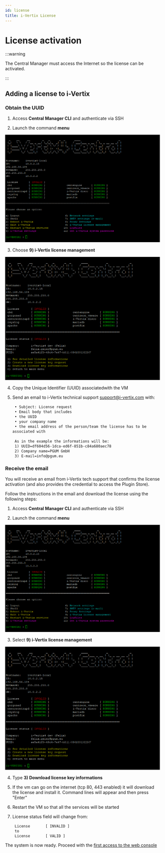 ```yaml
---
id: license
title: i-Vertix License
---
```


# License activation

:::warning

The Central Manager must access the Internet so the license can be activated.

:::

## Adding a license to i-Vertix

### Obtain the UUID

1. Access **Central Manager CLI** and authenticate via SSH

2. Launch the command **menu**

![iVertix menu](../../assets/setup-startup-central-poller/central4_menu.png)

3. Choose **9) i-Vertix license management**

![License menu](../../assets/setup-startup-central-poller/central4_license.png)

4. Copy the Unique Identifier (UUID) associatedwith the VM

5. Send an email to i-Vertix technical support support@i-vertix.com with:

        • Subject: License request
        • Email body that includes
        • the UUID
        • your company name
        • the email address of the person/team the license has to be associated with

        As in the example the informations will be:
        1) UUID=df604d56-1dca-ed6f-851b-c84a680aec78
        2) Company name=PGUM GmbH
        3) E-mail=info@pgum.eu



### Receive the email

You will receive an email from i-Vertix tech support that confirms the license activation (and also provides the credential to access the Plugin Store).

Follow the instructions in the email and download the license using the following steps:

1. Access **Central Manager CLI** and authenticate via SSH

2. Launch the command **menu**

![iVertix menu](../../assets/setup-startup-central-poller/central4_menu.png)

3. Select **9) i-Vertix license management**

![License menu](../../assets/setup-startup-central-poller/central4_license.png)
 
4. Type **3) Download license key informations**

5. If the vm can go on the internet (tcp 80, 443 enabled) it will download the license and install it. Command lines will appear and then press "Enter"

6. Restart the VM so that all the services will be started

7. License status field will change from:

        License       [ INVALID ]
        to
        License       [ VALID ]

The system is now ready. Proceed with the [first access to the web console](../first-web-access/first-web-access.md)